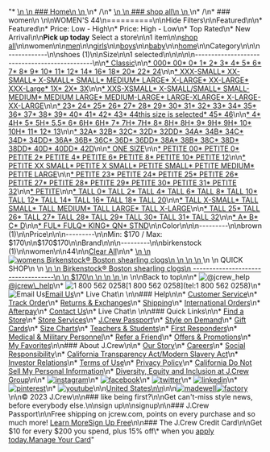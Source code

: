"*   [\n    \n    ### Home\n    \n    ](/)\n*   /\n*   [\n    \n    ### shop all\n    \n    ](/all)\n*   /\n*   ### women\n    \n\nWOMEN'S 44\n==========\n\nHide Filters\n\nFeatured\n\n*   Featured\n*   Price: Low - High\n*   Price: High - Low\n*   Top Rated\n*   New Arrival\n\n**Pick up today** Select a store\n\n1 item\n\n[shop all](/all/?crawl=no)\n\nwomen\n\n[men](/all/mens?crawl=no)\n\n[girls](/all/girls?crawl=no)\n\n[boys](/all/boys?crawl=no)\n\n[baby](/all/baby?crawl=no)\n\n[home](/all/home?crawl=no)\n\nCategory\n\n\n------------\n\n[](/all/womens?sub-categories=womens-shopall-shoes&crawl=no&size=44)shoes (1)\n\nSize\n\n1 selected[](/all/womens?crawl=no)\n\n\n\n\n----------------------------------------------\n\n[*   Classic](/all/womens?crawl=no&fit=Classic&size=44)\n\n[*   000](/all/womens?crawl=no&size=000,44)[*   00](/all/womens?crawl=no&size=00,44)[*   0](/all/womens?crawl=no&size=0,44)[*   1](/all/womens?crawl=no&size=1,44)[*   2](/all/womens?crawl=no&size=2,44)[*   3](/all/womens?crawl=no&size=3,44)[*   4](/all/womens?crawl=no&size=4,44)[*   5](/all/womens?crawl=no&size=44,5)[*   6](/all/womens?crawl=no&size=44,6)[*   7](/all/womens?crawl=no&size=44,7)[*   8](/all/womens?crawl=no&size=44,8)[*   9](/all/womens?crawl=no&size=44,9)[*   10](/all/womens?crawl=no&size=10,44)[*   11](/all/womens?crawl=no&size=11,44)[*   12](/all/womens?crawl=no&size=12,44)[*   14](/all/womens?crawl=no&size=14,44)[*   16](/all/womens?crawl=no&size=16,44)[*   18](/all/womens?crawl=no&size=18,44)[*   20](/all/womens?crawl=no&size=20,44)[*   22](/all/womens?crawl=no&size=22,44)[*   24](/all/womens?crawl=no&size=24,44)\n\n[*   XXX-SMALL](/all/womens?crawl=no&size=44,XXX-SMALL)[*   XX-SMALL](/all/womens?crawl=no&size=44,XX-SMALL)[*   X-SMALL](/all/womens?crawl=no&size=44,X-SMALL)[*   SMALL](/all/womens?crawl=no&size=44,SMALL)[*   MEDIUM](/all/womens?crawl=no&size=44,MEDIUM)[*   LARGE](/all/womens?crawl=no&size=44,LARGE)[*   X-LARGE](/all/womens?crawl=no&size=44,X-LARGE)[*   XX-LARGE](/all/womens?crawl=no&size=44,XX-LARGE)[*   XXX-Large](/all/womens?crawl=no&size=44,XXXL)[*   1X](/all/womens?crawl=no&size=1X,44)[*   2X](/all/womens?crawl=no&size=2X,44)[*   3X](/all/womens?crawl=no&size=3X,44)\n\n[*   XXS-XSMALL](/all/womens?crawl=no&size=44,XXS-XSMALL)[*   X-SMALL/SMALL](/all/womens?crawl=no&size=44,X-SMALL%2FSMALL)[*   SMALL-MEDIUM](/all/womens?crawl=no&size=44,SMALL-MEDIUM)[*   MEDIUM LARGE](/all/womens?crawl=no&size=44,MEDIUM%20LARGE)[*   MEDIUM-LARGE](/all/womens?crawl=no&size=44,MEDIUM-LARGE)[*   LARGE-XLARGE](/all/womens?crawl=no&size=44,LARGE-XLARGE)[*   X-LARGE-XX-LARGE](/all/womens?crawl=no&size=44,X-LARGE-XX-LARGE)\n\n[*   23](/all/womens?crawl=no&size=23,44)[*   24](/all/womens?crawl=no&size=24G,44)[*   25](/all/womens?crawl=no&size=25,44)[*   26](/all/womens?crawl=no&size=26,44)[*   27](/all/womens?crawl=no&size=27,44)[*   28](/all/womens?crawl=no&size=28,44)[*   29](/all/womens?crawl=no&size=29,44)[*   30](/all/womens?crawl=no&size=30,44)[*   31](/all/womens?crawl=no&size=31,44)[*   32](/all/womens?crawl=no&size=32,44)[*   33](/all/womens?crawl=no&size=33,44)[*   34](/all/womens?crawl=no&size=34,44)[*   35](/all/womens?crawl=no&size=35,44)[*   36](/all/womens?crawl=no&size=36,44)[*   37](/all/womens?crawl=no&size=37,44)[*   38](/all/womens?crawl=no&size=38,44)[*   39](/all/womens?crawl=no&size=39,44)[*   40](/all/womens?crawl=no&size=40,44)[*   41](/all/womens?crawl=no&size=41,44)[*   42](/all/womens?crawl=no&size=42,44)[*   43](/all/womens?crawl=no&size=43,44)[*   44this size is selected](/all/womens?crawl=no)[*   45](/all/womens?crawl=no&size=44,45)[*   46](/all/womens?crawl=no&size=44,46)\n\n[*   4](/all/womens?crawl=no&size=4%20MEDIUM,44)[*   4H](/all/womens?crawl=no&size=44,4H%20MEDIUM)[*   5](/all/womens?crawl=no&size=44,5%20MEDIUM)[*   5H](/all/womens?crawl=no&size=44,5H%20MEDIUM)[*   5.5](/all/womens?crawl=no&size=44,5.5)[*   6](/all/womens?crawl=no&size=44,6%20MEDIUM)[*   6H](/all/womens?crawl=no&size=44,6H)[*   6H](/all/womens?crawl=no&size=44,6H%20MEDIUM)[*   7](/all/womens?crawl=no&size=44,7%20MEDIUM)[*   7H](/all/womens?crawl=no&size=44,7H%20MEDIUM)[*   7H](/all/womens?crawl=no&size=44,7H)[*   8](/all/womens?crawl=no&size=44,8%20MEDIUM)[*   8H](/all/womens?crawl=no&size=44,8H%20MEDIUM)[*   8H](/all/womens?crawl=no&size=44,8H)[*   9](/all/womens?crawl=no&size=44,9%20MEDIUM)[*   9H](/all/womens?crawl=no&size=44,9H%20MEDIUM)[*   9H](/all/womens?crawl=no&size=44,9H)[*   10](/all/womens?crawl=no&size=10%20MEDIUM,44)[*   10H](/all/womens?crawl=no&size=10H%20MEDIUM,44)[*   11](/all/womens?crawl=no&size=11%20MEDIUM,44)[*   12](/all/womens?crawl=no&size=12%20MEDIUM,44)[*   13](/all/womens?crawl=no&size=13,44)\n\n[*   32A](/all/womens?crawl=no&size=32A,44)[*   32B](/all/womens?crawl=no&size=32B,44)[*   32C](/all/womens?crawl=no&size=32C,44)[*   32D](/all/womens?crawl=no&size=32D,44)[*   32DD](/all/womens?crawl=no&size=32DD,44)[*   34A](/all/womens?crawl=no&size=34A,44)[*   34B](/all/womens?crawl=no&size=34B,44)[*   34C](/all/womens?crawl=no&size=34C,44)[*   34D](/all/womens?crawl=no&size=34D,44)[*   34DD](/all/womens?crawl=no&size=34DD,44)[*   36A](/all/womens?crawl=no&size=36A,44)[*   36B](/all/womens?crawl=no&size=36B,44)[*   36C](/all/womens?crawl=no&size=36C,44)[*   36D](/all/womens?crawl=no&size=36D,44)[*   36DD](/all/womens?crawl=no&size=36DD,44)[*   38A](/all/womens?crawl=no&size=38A,44)[*   38B](/all/womens?crawl=no&size=38B,44)[*   38C](/all/womens?crawl=no&size=38C,44)[*   38D](/all/womens?crawl=no&size=38D,44)[*   38DD](/all/womens?crawl=no&size=38DD,44)[*   40D](/all/womens?crawl=no&size=40D,44)[*   40DD](/all/womens?crawl=no&size=40DD,44)[*   42D](/all/womens?crawl=no&size=42D,44)\n\n[*   ONE SIZE](/all/womens?crawl=no&size=44,ONE%20SIZE)\n\n[*   PETITE 00](/all/womens?crawl=no&size=44,PETITE%2000)[*   PETITE 0](/all/womens?crawl=no&size=44,PETITE%200)[*   PETITE 2](/all/womens?crawl=no&size=44,PETITE%202)[*   PETITE 4](/all/womens?crawl=no&size=44,PETITE%204)[*   PETITE 6](/all/womens?crawl=no&size=44,PETITE%206)[*   PETITE 8](/all/womens?crawl=no&size=44,PETITE%208)[*   PETITE 10](/all/womens?crawl=no&size=44,PETITE%2010)[*   PETITE 12](/all/womens?crawl=no&size=44,PETITE%2012)\n\n[*   PETITE XX SMALL](/all/womens?crawl=no&size=44,PETITE%20XX%20SMALL)[*   PETITE X SMALL](/all/womens?crawl=no&size=44,PETITE%20X%20SMALL)[*   PETITE SMALL](/all/womens?crawl=no&size=44,PETITE%20SMALL)[*   PETITE MEDIUM](/all/womens?crawl=no&size=44,PETITE%20MEDIUM)[*   PETITE LARGE](/all/womens?crawl=no&size=44,PETITE%20LARGE)\n\n[*   PETITE 23](/all/womens?crawl=no&size=44,PETITE%2023)[*   PETITE 24](/all/womens?crawl=no&size=44,PETITE%2024)[*   PETITE 25](/all/womens?crawl=no&size=44,PETITE%2025)[*   PETITE 26](/all/womens?crawl=no&size=44,PETITE%2026)[*   PETITE 27](/all/womens?crawl=no&size=44,PETITE%2027)[*   PETITE 28](/all/womens?crawl=no&size=44,PETITE%2028)[*   PETITE 29](/all/womens?crawl=no&size=44,PETITE%2029)[*   PETITE 30](/all/womens?crawl=no&size=44,PETITE%2030)[*   PETITE 31](/all/womens?crawl=no&size=44,PETITE%2031)[*   PETITE 32](/all/womens?crawl=no&size=44,PETITE%2032)\n\n[*   PETITE](/all/womens?crawl=no&size=44,PETITE)\n\n[*   TALL 0](/all/womens?crawl=no&size=44,TALL%20SIZE%200)[*   TALL 2](/all/womens?crawl=no&size=44,TALL%202)[*   TALL 4](/all/womens?crawl=no&size=44,TALL%204)[*   TALL 6](/all/womens?crawl=no&size=44,TALL%206)[*   TALL 8](/all/womens?crawl=no&size=44,TALL%208)[*   TALL 10](/all/womens?crawl=no&size=44,TALL%2010)[*   TALL 12](/all/womens?crawl=no&size=44,TALL%2012)[*   TALL 14](/all/womens?crawl=no&size=44,TALL%2014)[*   TALL 16](/all/womens?crawl=no&size=44,TALL%2016)[*   TALL 18](/all/womens?crawl=no&size=44,TALL%2018)[*   TALL 20](/all/womens?crawl=no&size=44,TALL%2020)\n\n[*   TALL X-SMALL](/all/womens?crawl=no&size=44,TALL%20X-SMALL)[*   TALL SMALL](/all/womens?crawl=no&size=44,TALL%20SMALL)[*   TALL MEDIUM](/all/womens?crawl=no&size=44,TALL%20MEDIUM)[*   TALL LARGE](/all/womens?crawl=no&size=44,TALL%20LARGE)[*   TALL X-LARGE](/all/womens?crawl=no&size=44,TALL%20X-LARGE)\n\n[*   TALL 25](/all/womens?crawl=no&size=44,TALL%2025)[*   TALL 26](/all/womens?crawl=no&size=44,TALL%2026)[*   TALL 27](/all/womens?crawl=no&size=44,TALL%2027)[*   TALL 28](/all/womens?crawl=no&size=44,TALL%2028)[*   TALL 29](/all/womens?crawl=no&size=44,TALL%2029)[*   TALL 30](/all/womens?crawl=no&size=44,TALL%2030)[*   TALL 31](/all/womens?crawl=no&size=44,TALL%2031)[*   TALL 32](/all/womens?crawl=no&size=44,TALL%2032)\n\n[*   A](/all/womens?crawl=no&size=44,A)[*   B](/all/womens?crawl=no&size=44,B)[*   C](/all/womens?crawl=no&size=44,C)[*   D](/all/womens?crawl=no&size=44,D)\n\n[*   FUL](/all/womens?crawl=no&size=44,FUL)[*   FULQ](/all/womens?crawl=no&size=44,FULQ)[*   KING](/all/womens?crawl=no&size=44,KING)[*   QN](/all/womens?crawl=no&size=44,QN)[*   STND](/all/womens?crawl=no&size=44,STND)\n\nColor\n\n\n---------\n\n[](/all/womens?crawl=no&l_color=root-brown&size=44)brown (1)\n\nPrice\n\n\n---------\n\nMin: $170 / Max: $170\n\n$170$170\n\nBrand\n\n\n---------\n\n[](/all/womens?brand=BIRKENSTOCK&crawl=no&size=44)birkenstock (1)\n\nwomen[](/all/?crawl=no)\n\n44[](/all/womens?crawl=no)\n\n[Clear All](/all/?crawl=no)\n\n*   [\n    \n    ![womens Birkenstock&reg; Boston shearling clogs](https://www.jcrew.com/s7-img-facade/BA089_EE0676?hei=640&crop=0,0,512,0)\n    \n    \n    \n    ](/p/womens/categories/shoes/birkenstocks/birkenstockreg-boston-shearling-clogs/BA089?display=standard&fit=Classic&color_name=mink/-natural&colorProductCode=BA089)\n    \n    QUICK SHOP\n    \n    [\n    \n    Birkenstock® Boston shearling clogs\n    -----------------------------------\n    \n    $170\n    \n    \n    \n    ](/p/womens/categories/shoes/birkenstocks/birkenstockreg-boston-shearling-clogs/BA089?display=standard&fit=Classic&color_name=mink/-natural&colorProductCode=BA089)\n    \n\nBack to top\n\n*   ![@jcrew_help](/next-static/images/sidecar-modules/footer/twitter-2.svg)[@jcrew\\_help](https://twitter.com/jcrew_help)\n*   ![1 800 562 0258](/next-static/images/sidecar-modules/footer/phone-2.svg)[1 800 562 0258](tel:1 800 562 0258)\n*   ![Email Us](/next-static/images/sidecar-modules/footer/email.svg)[Email Us](mailto:help@jcrew.com)\n*   Live Chat\n    \n\n### Help\n\n*   [Customer Service](/help/customer-service)\n*   [Track Order](/help/order-status)\n*   [Returns & Exchanges](/help/returns-exchanges)\n*   [Shipping](/help/shipping-handling)\n*   [International Orders](/help/international-orders)\n*   [Afterpay](/afterpay-faq)\n*   [Contact Us](/help/contact-us)\n*   Live Chat\n    \n\n### Quick Links\n\n*   [Find a Store](https://stores.jcrew.com/search)\n*   [Store Services](/s/store-services)\n*   [J.Crew Passport](/s/rewards)\n*   [Style on Demand](/s/style-on-demand)\n*   [Gift Cards](/help/gift-card)\n*   [Size Charts](/r/size-charts)\n*   [Teachers & Students](/s/teacher-student-discount)\n*   [First Responders](/s/military-medical-first-responder-discount)\n*   [Medical & Military Personnel](/s/military-medical-first-responder-discount)\n*   [Refer a Friend](/share)\n*   [Offers & Promotions](/best-deals)\n*   [My Favorites](/favorites)\n\n### About J.Crew\n\n*   [Our Story](/s/aboutus)\n*   [Careers](https://jobs.jcrew.com)\n*   [Social Responsibility](/s/corporate-responsibility)\n*   [California Transparency Act/Modern Slavery Act](/s/CSR-california-transparency-act)\n*   [Investor Relations](https://investors.jcrew.com)\n*   [Terms of Use](/help/terms-of-use)\n*   [Privacy Policy](/help/privacy-policy)\n*   [California Do Not Sell My Personal Information](https://jcrew.clarip.com/dsr/create?brand=jcrew&type=3)\n*   [Diversity, Equity and Inclusion at J.Crew Group](/s/diversity-equity-inclusion)\n\n*   [![instagram](/next-static/images/sidecar-modules/footer/instagram-2.svg)](http://instagram.com/jcrew)\n*   [![facebook](/next-static/images/sidecar-modules/footer/facebook-2.svg)](https://www.facebook.com/jcrew)\n*   [![twitter](/next-static/images/sidecar-modules/footer/twitter-2.svg)](https://twitter.com/jcrew)\n*   [![linkedin](/next-static/images/sidecar-modules/footer/linkedin.svg)](https://www.linkedin.com/company/j-crew)\n*   [![pinterest](/next-static/images/sidecar-modules/footer/pinterest-2.svg)](http://pinterest.com/jcrew/)\n*   [![youtube](/next-static/images/sidecar-modules/footer/youtube-2.svg)](http://www.youtube.com/user/jcrewinsider)\n\n[United States\n\n](/r/context-chooser)\n\n[![madewell](/next-static/images/sidecar-modules/footer/madewell.svg)](https://www.madewell.com)[![factory](/next-static/images/sidecar-modules/navigation/jcrew-factory-logo-black.svg)](https://factory.jcrew.com)\n\n© 2023 J.Crew\n\n### like being first?\n\nGet can't-miss style news, before everybody else.\n\nsign up\n\nsignup\n\n### J.Crew Passport\n\nFree shipping on jcrew.com, points on every purchase and so much more! [Learn More](/s/rewards)[Sign Up Free](/?register=true)\n\n### The J.Crew Credit Card\n\nGet $10 for every $200 you spend, plus 15% off\\* when you [apply today.](/s/credit-card)[Manage Your Card](https://d.comenity.net/jcrew/)"